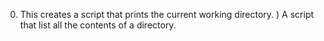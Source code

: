 
0) This creates a script that prints the current working directory.
) A script that list all the contents of a directory.
